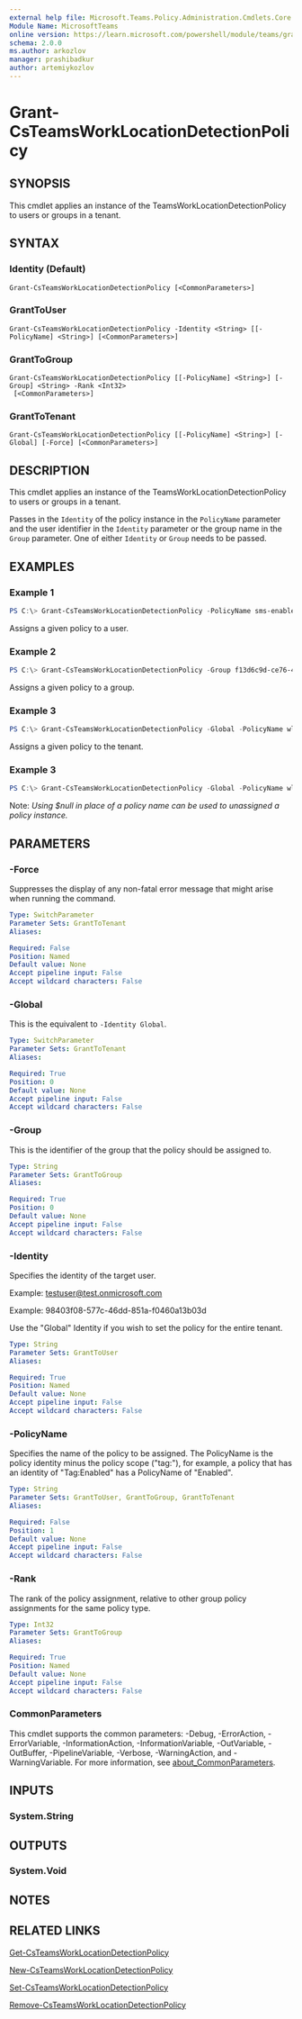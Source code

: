 ```yaml
---
external help file: Microsoft.Teams.Policy.Administration.Cmdlets.Core.dll-Help.xml
Module Name: MicrosoftTeams
online version: https://learn.microsoft.com/powershell/module/teams/grant-csteamsworklocationdetectionpolicy
schema: 2.0.0
ms.author: arkozlov
manager: prashibadkur
author: artemiykozlov
---
```


# Grant-CsTeamsWorkLocationDetectionPolicy

## SYNOPSIS
This cmdlet applies an instance of the TeamsWorkLocationDetectionPolicy to users or groups in a tenant.

## SYNTAX

### Identity (Default)
```
Grant-CsTeamsWorkLocationDetectionPolicy [<CommonParameters>]
```

### GrantToUser
```
Grant-CsTeamsWorkLocationDetectionPolicy -Identity <String> [[-PolicyName] <String>] [<CommonParameters>]
```

### GrantToGroup
```
Grant-CsTeamsWorkLocationDetectionPolicy [[-PolicyName] <String>] [-Group] <String> -Rank <Int32>
 [<CommonParameters>]
```

### GrantToTenant
```
Grant-CsTeamsWorkLocationDetectionPolicy [[-PolicyName] <String>] [-Global] [-Force] [<CommonParameters>]
```

## DESCRIPTION

This cmdlet applies an instance of the TeamsWorkLocationDetectionPolicy to users or groups in a tenant.

Passes in the `Identity` of the policy instance in the `PolicyName` parameter and the user identifier in the `Identity` parameter or the group name in the `Group` parameter. One of either `Identity` or `Group` needs to be passed.

## EXAMPLES

### Example 1
```powershell
PS C:\> Grant-CsTeamsWorkLocationDetectionPolicy -PolicyName sms-enabled -Identity testuser@test.onmicrosoft.com
```

Assigns a given policy to a user.

### Example 2
```powershell
PS C:\> Grant-CsTeamsWorkLocationDetectionPolicy -Group f13d6c9d-ce76-422c-af78-b6018b4d9c80 -PolicyName wld-enabled
```

Assigns a given policy to a group.


### Example 3
```powershell
PS C:\> Grant-CsTeamsWorkLocationDetectionPolicy -Global -PolicyName wld-enabled
```

Assigns a given policy to the tenant.

### Example 3
```powershell
PS C:\> Grant-CsTeamsWorkLocationDetectionPolicy -Global -PolicyName wld-enabled
```

Note: _Using $null in place of a policy name can be used to unassigned a policy instance._

## PARAMETERS

### -Force
Suppresses the display of any non-fatal error message that might arise when running the command.

```yaml
Type: SwitchParameter
Parameter Sets: GrantToTenant
Aliases:

Required: False
Position: Named
Default value: None
Accept pipeline input: False
Accept wildcard characters: False
```

### -Global
This is the equivalent to `-Identity Global`.

```yaml
Type: SwitchParameter
Parameter Sets: GrantToTenant
Aliases:

Required: True
Position: 0
Default value: None
Accept pipeline input: False
Accept wildcard characters: False
```

### -Group
This is the identifier of the group that the policy should be assigned to.

```yaml
Type: String
Parameter Sets: GrantToGroup
Aliases:

Required: True
Position: 0
Default value: None
Accept pipeline input: False
Accept wildcard characters: False
```

### -Identity
Specifies the identity of the target user.

Example: testuser@test.onmicrosoft.com

Example: 98403f08-577c-46dd-851a-f0460a13b03d

Use the "Global" Identity if you wish to set the policy for the entire tenant.

```yaml
Type: String
Parameter Sets: GrantToUser
Aliases:

Required: True
Position: Named
Default value: None
Accept pipeline input: False
Accept wildcard characters: False
```

### -PolicyName
Specifies the name of the policy to be assigned. The PolicyName is the policy identity minus the policy scope ("tag:"), for example, a policy that has an identity of "Tag:Enabled" has a PolicyName of "Enabled".

```yaml
Type: String
Parameter Sets: GrantToUser, GrantToGroup, GrantToTenant
Aliases:

Required: False
Position: 1
Default value: None
Accept pipeline input: False
Accept wildcard characters: False
```

### -Rank
The rank of the policy assignment, relative to other group policy assignments for the same policy type.

```yaml
Type: Int32
Parameter Sets: GrantToGroup
Aliases:

Required: True
Position: Named
Default value: None
Accept pipeline input: False
Accept wildcard characters: False
```

### CommonParameters
This cmdlet supports the common parameters: -Debug, -ErrorAction, -ErrorVariable, -InformationAction, -InformationVariable, -OutVariable, -OutBuffer, -PipelineVariable, -Verbose, -WarningAction, and -WarningVariable. For more information, see [about_CommonParameters](http://go.microsoft.com/fwlink/?LinkID=113216).

## INPUTS

### System.String

## OUTPUTS

### System.Void

## NOTES

## RELATED LINKS
[Get-CsTeamsWorkLocationDetectionPolicy](Get-CsTeamsWorkLocationDetectionPolicy.md)

[New-CsTeamsWorkLocationDetectionPolicy](New-CsTeamsWorkLocationDetectionPolicy.md)

[Set-CsTeamsWorkLocationDetectionPolicy](Set-CsTeamsWorkLocationDetectionPolicy.md)

[Remove-CsTeamsWorkLocationDetectionPolicy](Remove-CsTeamsWorkLocationDetectionPolicy.md)
